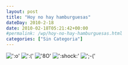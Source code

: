 ```yaml
---
layout: post
title: "Hoy no hay hamburguesas"
dateDay: 2010-2-18
date: 2010-02-18T05:21:42+00:00
#permalink: /wp/hoy-no-hay-hamburguesas.html
categories: ["Sin Categoria"]
---
```


<p> <img src=&#39;http://blog.mautematico.com/wp-content/plugins/smilies-themer/adiumicons/surprised.png&#39; alt=&#39;:o&#39; class=&#39;wp-smiley&#39; />  <img src=&#39;http://blog.mautematico.com/wp-content/plugins/smilies-themer/adiumicons/sad.png&#39; alt=&#39;:(&#39; class=&#39;wp-smiley&#39; />  <img src=&#39;http://blog.mautematico.com/wp-content/plugins/smilies-themer/adiumicons/emoticon_waii.png&#39; alt=&#39;8O&#39; class=&#39;wp-smiley&#39; />  <img src=&#39;http://blog.mautematico.com/wp-content/plugins/smilies-themer/adiumicons/emoticon_surprised.png&#39; alt=&#39;:shock:&#39; class=&#39;wp-smiley&#39; /> <img src=&#39;http://blog.mautematico.com/wp-content/plugins/smilies-themer/adiumicons/crying.png&#39; alt=&#39;;-(&#39; class=&#39;wp-smiley&#39; /> </p>
